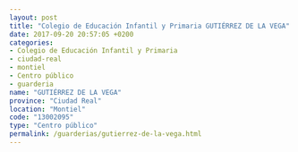 ```yaml
---
layout: post
title: "Colegio de Educación Infantil y Primaria GUTIÉRREZ DE LA VEGA"
date: 2017-09-20 20:57:05 +0200
categories:
- Colegio de Educación Infantil y Primaria
- ciudad-real
- montiel
- Centro público
- guarderia
name: "GUTIÉRREZ DE LA VEGA"
province: "Ciudad Real"
location: "Montiel"
code: "13002095"
type: "Centro público"
permalink: /guarderias/gutierrez-de-la-vega.html
---
```

